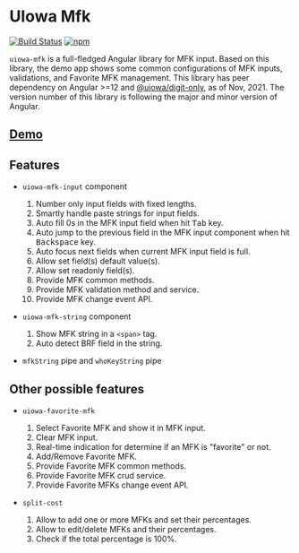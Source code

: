 # UIowa Mfk

[![Build Status](https://img.shields.io/travis/changhuixu/uiowa-mfk-project/main.svg?label=Travis%20CI&style=flat-square)](https://app.travis-ci.com/changhuixu/uiowa-mfk-project.svg?branch=main)
[![npm](https://img.shields.io/npm/v/@uiowa/uiowa-mfk.svg?style=flat-square)](https://www.npmjs.com/package/@uiowa/uiowa-mfk)

`uiowa-mfk` is a full-fledged Angular library for MFK input. Based on this library, the demo app shows some common configurations of MFK inputs, validations, and Favorite MFK management. This library has peer dependency on Angular >=12 and [@uiowa/digit-only](https://github.com/changhuixu/ngx-digit-only), as of Nov, 2021. The version number of this library is following the major and minor version of Angular.

## [Demo](https://uiowa-mfk.firebaseapp.com)

## Features

- `uiowa-mfk-input` component

  1. Number only input fields with fixed lengths.
  1. Smartly handle paste strings for input fields.
  1. Auto fill 0s in the MFK input field when hit <kbd>Tab</kbd> key.
  1. Auto jump to the previous field in the MFK input component when hit <kbd>Backspace</kbd> key.
  1. Auto focus next fields when current MFK input field is full.
  1. Allow set field(s) default value(s).
  1. Allow set readonly field(s).
  1. Provide MFK common methods.
  1. Provide MFK validation method and service.
  1. Provide MFK change event API.

- `uiowa-mfk-string` component

  1. Show MFK string in a `<span>` tag.
  1. Auto detect BRF field in the string.

- `mfkString` pipe and `whoKeyString` pipe

## Other possible features

- `uiowa-favorite-mfk`

  1. Select Favorite MFK and show it in MFK input.
  1. Clear MFK input.
  1. Real-time indication for determine if an MFK is "favorite" or not.
  1. Add/Remove Favorite MFK.
  1. Provide Favorite MFK common methods.
  1. Provide Favorite MFK crud service.
  1. Provide Favorite MFKs change event API.

- `split-cost`

  1. Allow to add one or more MFKs and set their percentages.
  1. Allow to edit/delete MFKs and their percentages.
  1. Check if the total percentage is 100%.
